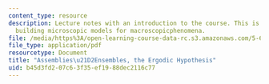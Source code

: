 ```yaml
---
content_type: resource
description: Lecture notes with an introduction to the course. This is a course in
  building microscopic models for macroscopicphenomena.
file: /media/https%3A/open-learning-course-data-rc.s3.amazonaws.com/5-62-physical-chemistry-ii-spring-2008/b45d3fd207c63f35ef1988dec2116c77_01_562ln08.pdf
file_type: application/pdf
resourcetype: Document
title: "Assemblies\u21D2Ensembles, the Ergodic Hypothesis"
uid: b45d3fd2-07c6-3f35-ef19-88dec2116c77
---
```

